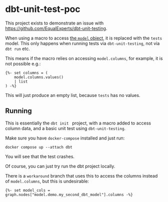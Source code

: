 # dbt-unit-test-poc

This project exists to demonstrate an issue with https://github.com/EqualExperts/dbt-unit-testing.

When using a macro to access [the `model` object](https://docs.getdbt.com/reference/dbt-jinja-functions/model), it is replaced with the `tests` model. This only happens when running tests via `dbt-unit-testing`, not via `dbt run` etc.

This means if the macro relies on accessing `model.columns`, for example, it is not possible e.g.:

```jinja
{%- set columns = (
    model.columns.values()
    | list
) -%}
```

This will just produce an empty list, because `tests` has no values.

## Running

This is essentially the `dbt init ` project, with a macro added to access column data, and a basic unit test using `dbt-unit-testing`.

Make sure you have `docker-compose` installed and just run:

    docker compose up --attach dbt

You will see that the test crashes.

Of course, you can just try run the dbt project locally. 

There is a `workaround` branch that uses this to access the columns instead of `model.columns`, but this is undesirable:

```jinja
{%- set model_cols = graph.nodes["model.demo.my_second_dbt_model"].columns -%}
```
